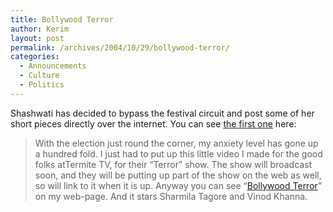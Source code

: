```yaml
---
title: Bollywood Terror
author: Kerim
layout: post
permalink: /archives/2004/10/29/bollywood-terror/
categories:
  - Announcements
  - Culture
  - Politics
---
```

Shashwati has decided to bypass the festival circuit and post some of her short pieces directly over the internet. You can see <a href="http://blog.shashwati.com/index.php?p=61" onclick="_gaq.push(['_trackEvent', 'outbound-article', 'http://blog.shashwati.com/index.php?p=61', 'the first one']);" >the first one</a> here:

> With the election just round the corner, my anxiety level has gone up a hundred fold. I just had to put up this little video I made for the good folks atTermite TV, for their “Terror” show. The show will broadcast soon, and they will be putting up part of the show on the web as well, so will link to it when it is up. Anyway you can see “<a href="http://blog.shashwati.com/index.php?p=61" onclick="_gaq.push(['_trackEvent', 'outbound-article', 'http://blog.shashwati.com/index.php?p=61', 'Bollywood Terror']);" >Bollywood Terror</a>” on my web-page. And it stars Sharmila Tagore and Vinod Khanna.

